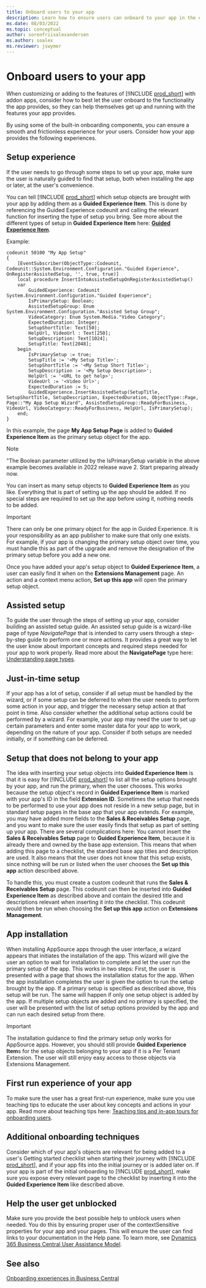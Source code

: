 ```yaml
---
title: Onboard users to your app
description: Learn how to ensure users can onboard to your app in the easiest way.
ms.date: 08/03/2022
ms.topic: conceptual
author: sorenfriisalexandersen
ms.author: soalex
ms.reviewer: jswymer
---
```


# Onboard users to your app

When customizing or adding to the features of [!INCLUDE [prod_short](../includes/prod_short.md)] with addon apps, consider how to best let the user onboard to the functionality the app provides, so they can help themselves get up and running with the features your app provides.

By using some of the built-in onboarding components, you can ensure a smooth and frictionless experience for your users. Consider how your app provides the following experiences.  

## Setup experience

If the user needs to go through some steps to set up your app, make sure the user is naturally guided to find that setup, both when installing the app or later, at the user's convenience.

You can tell [!INCLUDE [prod_short](../includes/prod_short.md)] which setup objects are brought with your app by adding them as a **Guided Experience Item**. This is done by referencing the Guided Experience codeunit and calling the relevant function for inserting the type of setup you bring. See more about the different types of setup in **Guided Experience Item** here: [**Guided Experience Item**](onboarding-checklist.md#guided-experience-item).

Example:

```al
codeunit 50100 "My App Setup"
{
    [EventSubscriber(ObjectType::Codeunit, Codeunit::System.Environment.Configuration."Guided Experience", OnRegisterAssistedSetup, '', true, true)]
    local procedure InsertIntoAssistedSetupOnRegisterAssistedSetup()
    var
        GuidedExperience: Codeunit System.Environment.Configuration."Guided Experience";
        IsPrimarySetup: Boolean;
        AssistedSetupGroup: Enum System.Environment.Configuration."Assisted Setup Group";
        VideoCategory: Enum System.Media."Video Category";
        ExpectedDuration: Integer;
        SetupShortTitle: Text[50];
        HelpUrl, VideoUrl : Text[250];
        SetupDescription: Text[1024];
        SetupTitle: Text[2048];
    begin
        IsPrimarySetup := true;
        SetupTitle := '<My Setup Title>';
        SetupShortTitle := '<My Setup Short Title>';
        SetupDescription := '<My Setup Description>';
        HelpUrl := '<URL to get help>';
        VideoUrl := '<Video Url>';
        ExpectedDuration := 5;
        GuidedExperience.InsertAssistedSetup(SetupTitle, SetupShortTitle, SetupDescription, ExpectedDuration, ObjectType::Page, Page::"My App Setup Wizard", AssistedSetupGroup::ReadyForBusiness, VideoUrl, VideoCategory::ReadyForBusiness, HelpUrl, IsPrimarySetup);
    end;
}
```

In this example, the page **My App Setup Page** is added to ****Guided Experience Item**** as the primary setup object for the app.  

> [!NOTE]  
> "The Boolean parameter utilized by the IsPrimarySetup variable in the above example becomes available in 2022 release wave 2. Start preparing already now.

You can insert as many setup objects to **Guided Experience Item** as you like. Everything that is part of setting up the app should be added. If no special steps are required to set up the app before using it, nothing needs to be added.

> [!IMPORTANT]  
> There can only be one primary object for the app in Guided Experience. It is your responsibility as an app publisher to make sure that only one exists. For example, if your app is changing the primary setup object over time, you must handle this as part of the upgrade and remove the designation of the primary setup before you add a new one.

Once you have added your app's setup object to **Guided Experience Item**, a user can easily find it when on the **Extensions Management** page. An action and a context menu action, **Set up this app** will open the primary setup object.

## Assisted setup

To guide the user through the steps of setting up your app, consider building an assisted setup guide. An assisted setup guide is a wizard-like page of type *NavigatePage* that is intended to carry users through a step-by-step guide to perform one or more actions. It provides a great way to let the user know about important concepts and required steps needed for your app to work properly. Read more about the **NavigatePage** type here: [Understanding page types](../developer/devenv-page-types-and-layouts.md#understanding-page-types).

## Just-in-time setup

If your app has a lot of setup, consider if all setup must be handled by the wizard, or if some setup can be deferred to when the user needs to perform some action in your app, and trigger the necessary setup action at that point in time. Also consider whether the additional setup actions could be performed by a wizard. For example, your app may need the user to set up certain parameters and enter some master data for your app to work, depending on the nature of your app. Consider if both setups are needed initially, or if something can be deferred.

## Setup that does not belong to your app

The idea with inserting your setup objects into **Guided Experience Item** is that it is easy for [!INCLUDE [prod_short](../includes/prod_short.md)] to list all the setup options brought by your app, and run the primary, when the user chooses. This works because the setup object's record in **Guided Experience Item** is marked with your app's ID in the field **Extension ID**. Sometimes the setup that needs to be performed to use your app does not reside in a new setup page, but in standard setup pages in the base app that your app extends. For example, you may have added more fields to the **Sales & Receivables Setup** page, and you want to make sure the user easily finds that setup as part of setting up your app. There are several complications here: You cannot insert the **Sales & Receivables Setup** page to **Guided Experience Item**, because it is already there and owned by the base app extension. This means that when adding this page to a checklist, the standard base app titles and description are used. It also means that the user does not know that this setup exists, since nothing will be run or listed when the user chooses the **Set up this app** action described above.

To handle this, you must create a custom codeunit that runs the **Sales & Receivables Setup** page. This codeunit can then be inserted into **Guided Experience Item** as described above and contain the desired title and descriptions relevant when inserting it into the checklist. This codeunit would then be run when choosing the **Set up this app** action on **Extensions Management**.

## App installation

When installing AppSource apps through the user interface, a wizard appears that initiates the installation of the app. This wizard will give the user an option to wait for installation to complete and let the user run the primary setup of the app. This works in two steps: First, the user is presented with a page that shows the installation status for the app. When the app installation completes the user is given the option to run the setup brought by the app. If a primary setup is specified as described above, this setup will be run. The same will happen if only one setup object is added by the app. If multiple setup objects are added and no primary is specified, the user will be presented with the list of setup options provided by the app and can run each desired setup from there.

> [!IMPORTANT]  
> The installation guidance to find the primary setup only works for AppSource apps. However, you should still provide **Guided Experience Item**s for the setup objects belonging to your app if it is a Per Tenant Extension. The user will still enjoy easy access to those objects via Extensions Management.  

## First run experience of your app

To make sure the user has a great first-run experience, make sure you use teaching tips to educate the user about key concepts and actions in your app. Read more about teaching tips here: [Teaching tips and in-app tours for onboarding users](onboarding-teaching-tips-tours.md).

## Additional onboarding techniques

Consider which of your app's objects are relevant for being added to a user's Getting started checklist when starting their journey with [!INCLUDE [prod_short](../includes/prod_short.md)], and if your app fits into the initial journey or is added later on. If your app is part of the initial onboarding to [!INCLUDE [prod_short](../includes/prod_short.md)], make sure you expose every relevant page to the checklist by inserting it into the **Guided Experience Item** like described above. 

## Help the user get unblocked

Make sure you provide the best possible help to unblock users when needed. You do this by ensuring proper user of the contextSensitive properties for your app and your pages. This will ensure the user can find links to your documentation in the Help pane. To learn more, see [Dynamics 365 Business Central User Assistance Model](../user-assistance.md).

## See also

[Onboarding experiences in Business Central](onboarding-experiences.md)  
